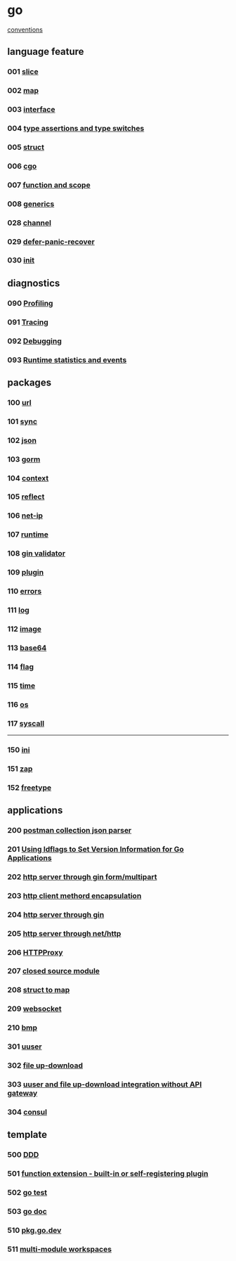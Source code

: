 # go

[conventions](conventions.md)

## language feature

### 001 [slice](001)

### 002 [map](002)

### 003 [interface](003)

### 004 [type assertions and type switches](004)

### 005 [struct](005)

### 006 [cgo](006)

### 007 [function and scope](007)

### 008 [generics](008)

### 028 [channel](028)

### 029 [defer-panic-recover](029)

### 030 [init](030)

## diagnostics

### 090 [Profiling](090)

### 091 [Tracing](091)

### 092 [Debugging](092)

### 093 [Runtime statistics and events](093)

## packages

### 100 [url](100)

### 101 [sync](101)

### 102 [json](102)

### 103 [gorm](103)

### 104 [context](104)

### 105 [reflect](105)

### 106 [net-ip](106)

### 107 [runtime](107)

### 108 [gin validator](108)

### 109 [plugin](109)

### 110 [errors](110)

### 111 [log](111)

### 112 [image](112)

### 113 [base64](113)

### 114 [flag](114)

### 115 [time](115)

### 116 [os](116)

### 117 [syscall](117)

---

### 150 [ini](150)

### 151 [zap](151)

### 152 [freetype](152)

## applications

### 200 [postman collection json parser](200)

### 201 [Using ldflags to Set Version Information for Go Applications](201)

### 202 [http server through gin form/multipart](202)

### 203 [http client methord encapsulation](203)

### 204 [http server through gin](204)

### 205 [http server through net/http](205)

### 206 [HTTPProxy](206)

### 207 [closed source module](207)

### 208 [struct to map](208)

### 209 [websocket](209)

### 210 [bmp](210)

### 301 [uuser](301)

### 302 [file up-download](302)

### 303 [uuser and file up-download integration without API gateway ](303)

### 304 [consul](304)

## template

### 500 [DDD](500)

### 501 [function extension - built-in or self-registering plugin](501)

### 502 [go test](502)

### 503 [go doc](503)

### 510 [pkg.go.dev](510)

### 511 [multi-module workspaces](https://golang.google.cn/doc/tutorial/workspaces)

